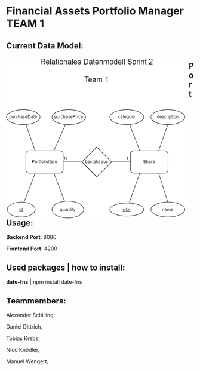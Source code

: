 # Financial Assets Portfolio Manager TEAM 1

## Current Data Model:

<p align="center">
<img src="ER Diagram Sprint2 Team1.png"
     alt="Markdown Monster icon"
     style="float: left; margin-right: 10px;" />
</p>

## Port Usage:

**Backend Port**: 8080 

**Frontend Port**: 4200

## Used packages | how to install: 

**date-fns** | npm install date-fns

## Teammembers:

Alexander Schilling, 

Daniel Dittrich, 

Tobias Krebs, 

Nico Knödler,

Manuel Wengert, 
